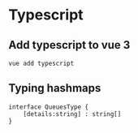 # Typescript

## Add typescript to vue 3
```
vue add typescript
```

## Typing hashmaps

```
interface QueuesType {
    [details:string] : string[]
}
```

